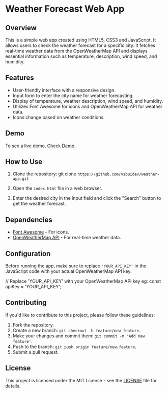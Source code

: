 # Weather Forecast Web App

## Overview

This is a simple web app created using HTML5, CSS3 and JavaScript. It allows users to check the weather forecast for a specific city. It fetches real-time weather data from the OpenWeatherMap API and displays essential information such as temperature, description, wind speed, and humidity.

## Features

- User-friendly interface with a responsive design.
- Input form to enter the city name for weather forecasting.
- Display of temperature, weather description, wind speed, and humidity.
- Utilizes Font Awesome for icons and OpenWeatherMap API for weather data.
- Icons change based on weather conditions.

## Demo

To see a live demo, Check [Demo](./demo.jpeg).

## How to Use

1. Clone the repository: git clone `https://github.com/vsbuidev/weather-app.git`

2. Open the `index.html` file in a web browser.

3. Enter the desired city in the input field and click the "Search" button to get the weather forecast.

## Dependencies

- [Font Awesome](https://fontawesome.com/) - For icons.
- [OpenWeatherMap API](https://openweathermap.org/api) - For real-time weather data.

## Configuration

Before running the app, make sure to replace `'YOUR_API_KEY'` in the JavaScript code with your actual OpenWeatherMap API key.

// Replace 'YOUR_API_KEY' with your OpenWeatherMap API key
eg: const apiKey = 'YOUR_API_KEY';

## Contributing

If you'd like to contribute to this project, please follow these guidelines:

1. Fork the repository.
2. Create a new branch: `git checkout -b feature/new-feature`.
3. Make your changes and commit them: `git commit -m 'Add new feature'`.
4. Push to the branch: `git push origin feature/new-feature`.
5. Submit a pull request.

## License

This project is licensed under the MIT License - see the [LICENSE](LICENSE) file for details.
